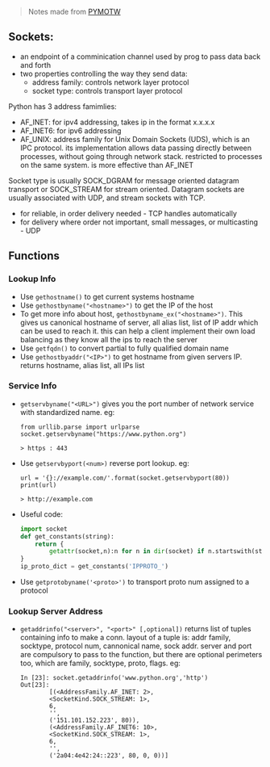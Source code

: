 > Notes made from [PYMOTW](https://pymotw.com/3/socket)

## Sockets:
  - an endpoint of a comminication channel used by prog to pass data back and forth
  - two properties controlling the way they send data:
    - address family: controls network layer protocol
    - socket type: controls transport layer protocol

Python has 3 address famimlies:
  - AF_INET: for ipv4 addressing, takes ip in the format x.x.x.x
  - AF_INET6: for ipv6 addressing
  - AF_UNIX: address family for Unix Domain Sockets (UDS), which is an IPC protocol. its implementation allows data passing directly between processes, without going through network stack. restricted to processes on the same system. is more effective than AF_INET

Socket type is usually SOCK_DGRAM for message oriented datagram transport or SOCK_STREAM for stream oriented.
Datagram sockets are usually associated with UDP, and stream sockets with TCP.
  - for reliable, in order delivery needed - TCP handles automatically
  - for delivery where order not important, small messages, or multicasting - UDP

## Functions

### Lookup Info 
  - Use ```gethostname()``` to get current systems hostname
  - Use ```gethostbyname("<hostname>")``` to get the IP of the host
  - To get more info about host, ```gethostbyname_ex("<hostname>")```. This gives us canonical hostname of server, all alias list, list of IP addr which can be used to reach it. this can help a client implement their own load balancing as they know all the ips to reach the server
  - Use ```getfqdn()``` to convert partial to fully qualified domain name
  - Use ```gethostbyaddr("<IP>")``` to get hostname from given servers IP. returns hostname, alias list, all IPs list

### Service Info
  - ```getservbyname("<URL>")``` gives you the port number of network service with standardized name. eg: 
    ```
    from urllib.parse import urlparse
    socket.getservbyname("https://www.python.org")

    > https : 443
    ```
  - Use ```getservbyport(<num>)``` reverse port lookup. eg:
    ```
    url = '{}://example.com/'.format(socket.getservbyport(80))
    print(url)

    > http://example.com
    ```
  - Useful code:
    ```python
    import socket
    def get_constants(string):
        return {                                                                # returns a dict having transport proto num of proto which start with IPPROTO_, and the proto name
            getattr(socket,n):n for n in dir(socket) if n.startswith(string)    # dir(socket) returns list of all methods and attr of an obj
    }
    ip_proto_dict = get_constants('IPPROTO_')
    ``` 
  - Use ```getprotobyname('<proto>')``` to transport proto num assigned to a protocol

### Lookup Server Address
  - ```getaddrinfo("<server>", "<port>" [,optional])``` returns list of tuples containing info to make a conn. layout of a tuple is: addr family, socktype, protocol num, cannonical name, sock addr.
    server and port are compulsory to pass to the function, but there are optional perimeters too, which are family, socktype, proto, flags. eg:
    ```
    In [23]: socket.getaddrinfo('www.python.org','http')
    Out[23]:
            [(<AddressFamily.AF_INET: 2>,
            <SocketKind.SOCK_STREAM: 1>,
            6,
            '',
            ('151.101.152.223', 80)),
            (<AddressFamily.AF_INET6: 10>,
            <SocketKind.SOCK_STREAM: 1>,
            6,
            '',
            ('2a04:4e42:24::223', 80, 0, 0))]
    ```
